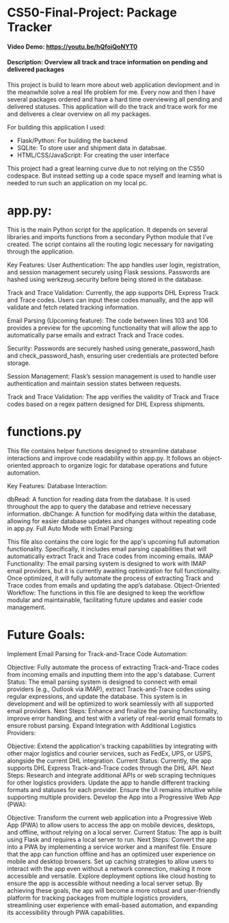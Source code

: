 # CS50-Final-Project: Package Tracker
#### Video Demo: https://youtu.be/hQfoiQoNYT0
#### Description: Overview all track and trace information on pending and delivered packages

This project is build to learn more about web application devlopment and in the meanwhile solve a real life problem for me.
Every now and then I have several packages ordered and have a hard time overviewing all pending and delivered statuses.
This application will do the track and trace work for me and deliveres a clear overview on all my packages.

For building this application I used:
 * Flask/Python: For building the backend        
 * SQLite: To store user and shipment data in databsae.
 * HTML/CSS/JavaScript: For creating the user interface

This project had a great learning curve due to not relying on the CS50 codespace. But instead setting up a code space myself and learning what is needed to run such an application on my local pc.

# app.py:
This is the main Python script for the application. It depends on several libraries and imports functions from a secondary Python module that I’ve created. The script contains all the routing logic necessary for navigating through the application.

Key Features:
User Authentication: The app handles user login, registration, and session management securely using Flask sessions. Passwords are hashed using werkzeug.security before being stored in the database.

Track and Trace Validation: Currently, the app supports DHL Express Track and Trace codes. Users can input these codes manually, and the app will validate and fetch related tracking information.

Email Parsing (Upcoming feature): The code between lines 103 and 106 provides a preview for the upcoming functionality that will allow the app to automatically parse emails and extract Track and Trace codes.

Security:
Passwords are securely hashed using generate_password_hash and check_password_hash, ensuring user credentials are protected before storage.

Session Management:
Flask’s session management is used to handle user authentication and maintain session states between requests.

Track and Trace Validation:
The app verifies the validity of Track and Trace codes based on a regex pattern designed for DHL Express shipments.

# functions.py
This file contains helper functions designed to streamline database interactions and improve code readability within app.py. It follows an object-oriented approach to organize logic for database operations and future automation.

Key Features:
Database Interaction:

dbRead: A function for reading data from the database. It is used throughout the app to query the database and retrieve necessary information.
dbChange: A function for modifying data within the database, allowing for easier database updates and changes without repeating code in app.py.
Full Auto Mode with Email Parsing:

This file also contains the core logic for the app's upcoming full automation functionality. Specifically, it includes email parsing capabilities that will automatically extract Track and Trace codes from incoming emails.
IMAP Functionality: The email parsing system is designed to work with IMAP email providers, but it is currently awaiting optimization for full functionality. Once optimized, it will fully automate the process of extracting Track and Trace codes from emails and updating the app’s database.
Object-Oriented Workflow:
The functions in this file are designed to keep the workflow modular and maintainable, facilitating future updates and easier code management.


# Future Goals:
Implement Email Parsing for Track-and-Trace Code Automation:

Objective: Fully automate the process of extracting Track-and-Trace codes from incoming emails and inputting them into the app's database.
Current Status: The email parsing system is designed to connect with email providers (e.g., Outlook via IMAP), extract Track-and-Trace codes using regular expressions, and update the database. This system is in development and will be optimized to work seamlessly with all supported email providers.
Next Steps: Enhance and finalize the parsing functionality, improve error handling, and test with a variety of real-world email formats to ensure robust parsing.
Expand Integration with Additional Logistics Providers:

Objective: Extend the application's tracking capabilities by integrating with other major logistics and courier services, such as FedEx, UPS, or USPS, alongside the current DHL integration.
Current Status: Currently, the app supports DHL Express Track-and-Trace codes through the DHL API.
Next Steps: Research and integrate additional APIs or web scraping techniques for other logistics providers. Update the app to handle different tracking formats and statuses for each provider. Ensure the UI remains intuitive while supporting multiple providers.
Develop the App into a Progressive Web App (PWA):

Objective: Transform the current web application into a Progressive Web App (PWA) to allow users to access the app on mobile devices, desktops, and offline, without relying on a local server.
Current Status: The app is built using Flask and requires a local server to run.
Next Steps:
Convert the app into a PWA by implementing a service worker and a manifest file.
Ensure that the app can function offline and has an optimized user experience on mobile and desktop browsers.
Set up caching strategies to allow users to interact with the app even without a network connection, making it more accessible and versatile.
Explore deployment options like cloud hosting to ensure the app is accessible without needing a local server setup.
By achieving these goals, the app will become a more robust and user-friendly platform for tracking packages from multiple logistics providers, streamlining user experience with email-based automation, and expanding its accessibility through PWA capabilities.












